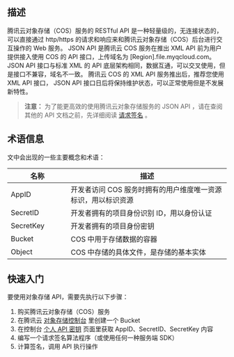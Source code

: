 ## 描述

腾讯云对象存储（COS）服务的 RESTful API 是一种轻量级的，无连接状态的，可以直接通过 http/https 的请求和响应来和腾讯云对象存储（COS）后台进行交互操作的 Web 服务。
JSON API 是腾讯云 COS 服务在推出 XML API 前为用户提供接入使用 COS 的 API 接口，上传域名为 [Region].file.myqcloud.com。JSON API 接口与标准 XML 的 API 底层架构相同，数据互通，可以交叉使用，但是接口不兼容，域名不一致。
腾讯云 COS 的 XML API 服务推出后，推荐您使用 XML API 接口， JSON API 接口日后将保持维护状态，可以正常使用但是不发展新特性。
>**注意：**
>为了能更高效的使用腾讯云对象存储服务的 JSON API ，请在查阅其他的 API 文档之前，先详细阅读 [请求签名](https://www.qcloud.com/document/product/436/7778?!preview=true&lang=zh) 。

## 术语信息
文中会出现的一些主要概念和术语：
<style rel="stylesheet">
table th:nth-of-type(1) {
width: 150px;	
}
table th:nth-of-type(2) {
width:550px;	
}
</style>

|名称|	描述|
|---|---|
| AppID	|开发者访问 COS 服务时拥有的用户维度唯一资源标识，用以标识资源|
| SecretID | 开发者拥有的项目身份识别 ID，用以身份认证|
| SecretKey	| 开发者拥有的项目身份密钥|
| Bucket|	 COS 中用于存储数据的容器|
| Object|	 COS 中存储的具体文件，是存储的基本实体|

## 快速入门

要使用对象存储 API，需要先执行以下步骤：

1. 购买腾讯云对象存储（COS）服务
2. 在腾讯云 [对象存储控制台](https://console.cloud.tencent.com/cos4/index) 里创建一个 Bucket
2. 在控制台 [个人 API 密钥](https://console.cloud.tencent.com/capi) 页面里获取 AppID、SecretID、SecretKey 内容
2. 编写一个请求签名算法程序（或使用任何一种服务端 SDK）
3. 计算签名，调用 API 执行操作
